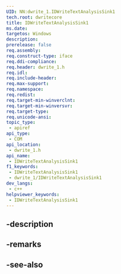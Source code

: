 ```yaml
---
UID: NN:dwrite_1.IDWriteTextAnalysisSink1
tech.root: dwritecore
title: IDWriteTextAnalysisSink1
ms.date: 
targetos: Windows
description: 
prerelease: false
req.assembly: 
req.construct-type: iface
req.ddi-compliance: 
req.header: dwrite_1.h
req.idl: 
req.include-header: 
req.max-support: 
req.namespace: 
req.redist: 
req.target-min-winverclnt: 
req.target-min-winversvr: 
req.target-type: 
req.unicode-ansi: 
topic_type:
 - apiref
api_type:
 - COM
api_location:
 - dwrite_1.h
api_name:
 - IDWriteTextAnalysisSink1
f1_keywords:
 - IDWriteTextAnalysisSink1
 - dwrite_1/IDWriteTextAnalysisSink1
dev_langs:
 - c++
helpviewer_keywords:
 - IDWriteTextAnalysisSink1
---
```


## -description

## -remarks

## -see-also

